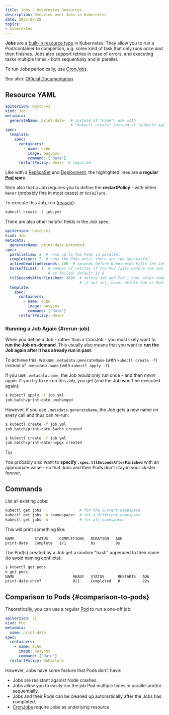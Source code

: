 ```yaml
---
title: Jobs - Kubernetes Resources
description: Overview over Jobs in Kubernetes
date: 2025-07-28
topics:
- kubernetes
---
```


**Jobs** are a [built-in resource type](overview.md) in Kubernetes. They allow you to run a Pod/container to completion, e.g. some kind of task that only runs once and then finishes. Jobs also support retries in case of errors, and executing tasks multiple times - both sequentially and in parallel.

To run Jobs periodically, use [CronJobs](cronjobs.md).

See also: [Official Documentation](https://kubernetes.io/docs/concepts/workloads/controllers/job/)

## Resource YAML

```yaml {lineNos=true,hl_lines="8-13"}
apiVersion: batch/v1
kind: Job
metadata:
  generateName: print-date-  # instead of "name"; use with
                             # "kubectl create" instead of "kubectl apply"
spec:
  template:
    spec:
      containers:
        - name: echo
          image: busybox
          command: ["date"]
      restartPolicy: Never  # required
```

Like with a [ReplicaSet](replica-sets.md) and [Deployment](deployments.md), the highlighted lines are **a regular [Pod](pods.md) spec**.

Note also that a Job requires you to define the **restartPolicy** - with either `Never` (probably fine in most cases) or `OnFailure`.

To execute this Job, run ([reason](#rerun-job)):

```sh
kubectl create -f job.yml
```

There are also other helpful fields in the Job spec:

```yaml {lineNos=true,hl_lines="6-11"}
apiVersion: batch/v1
kind: Job
metadata:
  generateName: print-date-extended-
spec:
  parallelism: 2  # runs up to two Pods in parallel
  completions: 2  # runs the Pods until there are two successful
  activeDeadlineSeconds: 100  # seconds before Kubernetes kills the Job
  backoffLimit: 1  # number of retries if the Pod fails before the Job is marked
                   # as failed; default is 6
  ttlSecondsAfterFinished: 3600  # delete Job and Pod 1 hour after completion;
                                 # if not set, never delete Job or Pod
  template:
    spec:
      containers:
        - name: echo
          image: busybox
          command: ["date"]
      restartPolicy: Never
```

### Running a Job Again {#rerun-job}

When you define a Job - rather than a CronJob - you most likely want to **run the Job on-demand**. This usually also means that you want to **run the Job again after it has already run in past**.

To achieve this, we use `.metadata.generateName` (with `kubectl create -f`) instead of `.metadata.name` (with `kubectl apply -f`).

If you use `.metadata.name`, the Job would only run once - and then *never* again. If you try to re-run this Job, you get (and the Job won't be executed again):

```sh
$ kubectl apply -f job.yml
job.batch/print-date unchanged
```

However, if you use `.metadata.generateName`, the Job gets a new name on every call and thus can re-run:

```sh
$ kubectl create -f job.yml
job.batch/print-date-6wchh created

$ kubectl create -f job.yml
job.batch/print-date-nvpgx created
```

> [!TIP]
> You probably also want to **specify `.spec.ttlSecondsAfterFinished`** with an appropriate value - so that Jobs and their Pods don't stay in your cluster forever.

## Commands

List all existing Jobs:

```sh
kubectl get jobs                 # for the current namespace
kubectl get jobs -n <namespace>  # for a different namespace
kubectl get jobs -A              # for all namespaces
```

This will print something like:

```
NAME         STATUS     COMPLETIONS   DURATION   AGE
print-date   Complete   1/1           8s         9s
```

The Pod(s) created by a Job get a random "hash" appended to their name (to avoid naming conflicts):

```sh
$ kubectl get pods
k get pods
NAME                          READY   STATUS      RESTARTS   AGE
print-date-chcm7              0/1     Completed   0          22s
```

## Comparison to Pods {#comparison-to-pods}

Theoretically, you can use a regular [Pod](pods.md) to run a one-off job:

```yaml
apiVersion: v1
kind: Pod
metadata:
  name: print-date
spec:
  containers:
    - name: echo
      image: busybox
      command: ["date"]
  restartPolicy: OnFailure
```

However, Jobs have some feature that Pods don't have:

* Jobs are resistant against Node crashes.
* Jobs allow you to easily run the job Pod multiple times in parallel and/or sequentially.
* Jobs and their Pods can be cleaned up automatically after the Jobs has completed.
* [CronJobs](cronjobs.md) require Jobs as underlying resource.
